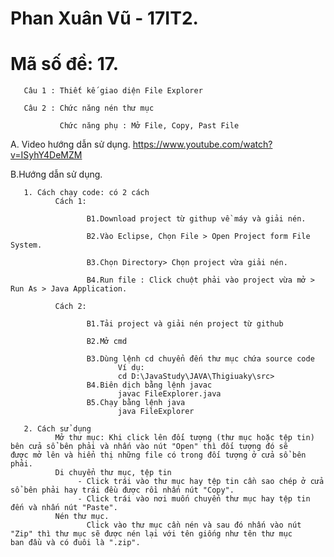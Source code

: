 # Phan Xuân Vũ - 17IT2.
# Mã số đề: 17.
       Câu 1 : Thiết kế giao diện File Explorer

       Câu 2 : Chức năng nén thư mục

               Chức năng phụ : Mở File, Copy, Past File
A. Video hướng dẫn sử dụng.
       https://www.youtube.com/watch?v=ISyhY4DeMZM

B.Hướng dẫn sử dụng.

       1. Cách chạy code: có 2 cách
              Cách 1:
              
                     B1.Download project từ githup về máy và giải nén.

                     B2.Vào Eclipse, Chọn File > Open Project form File System.

                     B3.Chọn Directory> Chọn project vừa giải nén.

                     B4.Run file : Click chuột phải vào project vừa mở > Run As > Java Application.

              Cách 2: 
              
                     B1.Tải project và giải nén project từ github

                     B2.Mở cmd

                     B3.Dùng lệnh cd chuyển đến thư mục chứa source code
                            Ví dụ:
                            cd D:\JavaStudy\JAVA\Thigiuaky\src>
                     B4.Biên dịch bằng lệnh javac
                            javac FileExplorer.java
                     B5.Chạy bằng lệnh java
                            java FileExplorer
       
       2. Cách sử dụng
              Mở thư mục: Khi click lên đối tượng (thư mục hoặc tệp tin) bên cửa sổ bên phải và nhấn vào nút "Open" thì đối tượng đó sẽ                           được mở lên và hiển thị những file có trong đối tượng ở cửa sổ bên phải.
              Di chuyển thư mục, tệp tin
                   - Click trái vào thư mục hay tệp tin cần sao chép ở cửa sổ bên phải hay trái đều được rồi nhấn nút "Copy".
                   - Click trái vào nơi muốn chuyển thư mục hay tệp tin đến và nhấn nút "Paste".
              Nén thư mục.
                     Click vào thư mục cần nén và sau đó nhấn vào nút "Zip" thì thư mục sẽ được nén lại với tên giống như tên thư mục                        ban đầu và có đuôi là ".zip".
    
